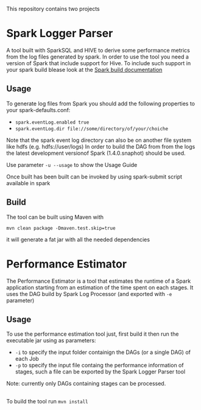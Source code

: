 This repository contains two projects

# Spark Logger Parser
A tool built with SparkSQL and HIVE to derive some performance metrics from the log files generated by spark. 
In order to use the tool you need a version of Spark that include support for Hive. To include such support in your spark build blease look at the [Spark build documentation](https://spark.apache.org/docs/latest/building-spark.html#building-with-hive-and-jdbc-support)


## Usage
To generate log files from Spark you should add the following properties to your spark-defaults.conf:
* `spark.eventLog.enabled true`
* `spark.eventLog.dir file://some/directory/of/your/choiche`

Note that the spark event log directory can also be on another file system like hdfs (e.g. hdfs://user/logs)
In order to build the DAG from from the logs the latest development versionof Spark (1.4.0.snaphot) should be used.

Use parameter `-u --usage` to show the Usage Guide

Once built has been built can be invoked by using spark-submit script available in spark

## Build
The tool can be built using Maven with

`mvn clean package -Dmaven.test.skip=true`

it will generate a fat jar with all the needed dependencies

# Performance Estimator
The Performance Estimator is a tool that estimates the runtime of a Spark application starting from an estimation of the time spent on each stages. It uses the DAG build by Spark Log Processor (and exported with `-e` parameter)

## Usage
To use the performance estimation tool just, first  build it then run the executable jar using as parameters:
* `-i` to specify the input folder containign the DAGs (or a single DAG) of each Job
* `-p` to specify the input file containg the performance information of stages, such a file can be exported by the Spark Logger Parser tool

Note: currently only DAGs containing stages can be processed.

##
To build the tool run `mvn install`
